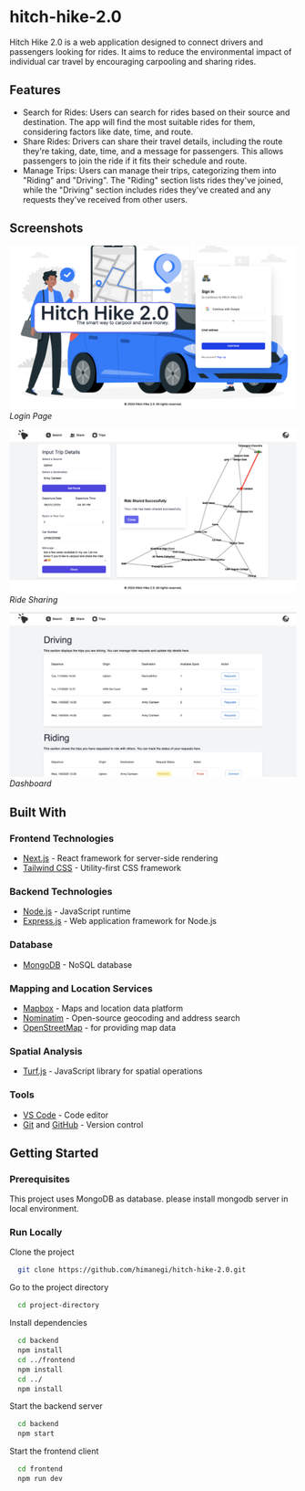 # hitch-hike-2.0

Hitch Hike 2.0 is a web application designed to connect drivers and passengers looking for rides. It aims to reduce the environmental impact of individual car travel by encouraging carpooling and sharing rides.

## Features

- Search for Rides: Users can search for rides based on their source and destination. The app will find the most suitable rides for them, considering factors like date, time, and route.
- Share Rides: Drivers can share their travel details, including the route they're taking, date, time, and a message for passengers. This allows passengers to join the ride if it fits their schedule and route.
- Manage Trips: Users can manage their trips, categorizing them into "Riding" and "Driving". The "Riding" section lists rides they've joined, while the "Driving" section includes rides they've created and any requests they've received from other users.

## Screenshots

![Login and SignUp Page](/frontend/public/ss1.png)
_Login Page_

![Ride Sharing](/frontend/public/ss2.png)
_Ride Sharing_

![Dashboard](/frontend/public/ss3.png)
_Dashboard_

## Built With

### Frontend Technologies

- [Next.js](https://nextjs.org/) - React framework for server-side rendering
- [Tailwind CSS](https://tailwindcss.com/) - Utility-first CSS framework

### Backend Technologies

- [Node.js](https://nodejs.org/) - JavaScript runtime
- [Express.js](https://expressjs.com/) - Web application framework for Node.js

### Database

- [MongoDB](https://www.mongodb.com/) - NoSQL database

### Mapping and Location Services

- [Mapbox](https://www.mapbox.com/) - Maps and location data platform
- [Nominatim](https://nominatim.org/) - Open-source geocoding and address search
- [OpenStreetMap](https://www.openstreetmap.org/) - for providing map data

### Spatial Analysis

- [Turf.js](https://turfjs.org/) - JavaScript library for spatial operations

### Tools

- [VS Code](https://code.visualstudio.com/) - Code editor
- [Git](https://git-scm.com/) and [GitHub](https://github.com/) - Version control

<!-- Getting Started -->

## Getting Started

<!-- Prerequisites -->

### Prerequisites

This project uses MongoDB as database. please install mongodb server in local environment.

<!-- Run Locally -->

### Run Locally

Clone the project

```bash
  git clone https://github.com/himanegi/hitch-hike-2.0.git
```

Go to the project directory

```bash
  cd project-directory
```

Install dependencies

```bash
  cd backend
  npm install
  cd ../frontend
  npm install
  cd ../
  npm install
```

Start the backend server

```bash
  cd backend
  npm start
```

Start the frontend client

```bash
  cd frontend
  npm run dev
```
